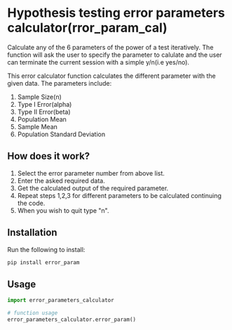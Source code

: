 # Hypothesis testing error parameters calculator(rror_param_cal)


Calculate any of the 6 parameters of the power of a test iteratively.
The function will ask the user to specify the parameter to calulate and the user can terminate the current session with a simple y/n(i.e yes/no).

This error calculator function calculates the different parameter with the given data. The parameters include:

1. Sample Size(n)
2. Type I Error(alpha)
3. Type II Error(beta)
4. Population Mean
5. Sample Mean
6. Population Standard Deviation
 
## How does it work?

1. Select the error parameter number from above list.
2. Enter the asked required data.
3. Get the calculated output of the required parameter.
4. Repeat steps 1,2,3 for different parameters to be calculated continuing the code.
5. When you wish to quit type "n".


## Installation

Run the following to install:

```python
pip install error_param
```

## Usage

```python
import error_parameters_calculator

# function usage
error_parameters_calculator.error_param()

```
